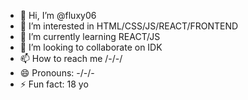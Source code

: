 - 👋 Hi, I’m @fluxy06
- 👀 I’m interested in HTML/CSS/JS/REACT/FRONTEND
- 🌱 I’m currently learning REACT/JS
- 💞️ I’m looking to collaborate on IDK
- 📫 How to reach me /-/-/
- 😄 Pronouns: -/-/-
- ⚡ Fun fact: 18 yo

<!---
fluxy06/fluxy06 is a ✨ special ✨ repository because its `README.md` (this file) appears on your GitHub profile.
You can click the Preview link to take a look at your changes.
--->
